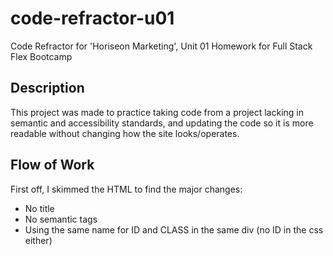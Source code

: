 # code-refractor-u01
Code Refractor for 'Horiseon Marketing', Unit 01 Homework for Full Stack Flex Bootcamp

## Description
This project was made to practice taking code from a project lacking in semantic and accessibility standards, and updating the code so it is more readable without changing how the site looks/operates.

## Flow of Work

First off, I skimmed the HTML to find the major changes:
* No title
* No semantic tags
* Using the same name for ID and CLASS in the same div (no ID in the css either)
